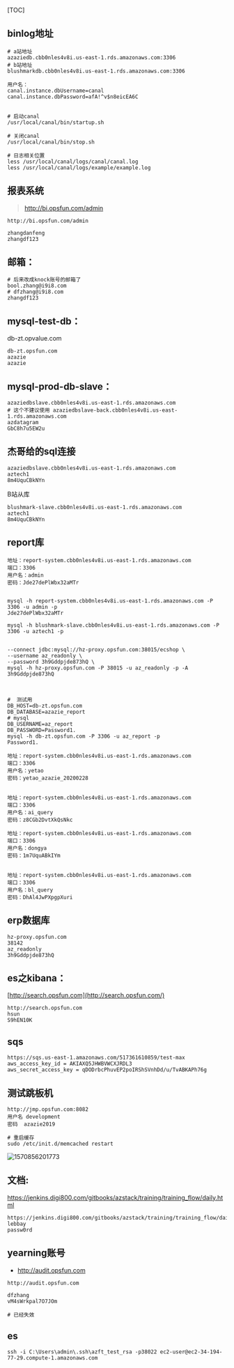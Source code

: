 [TOC]

## binlog地址

```shell
# a站地址
azaziedb.cbb0nles4v8i.us-east-1.rds.amazonaws.com:3306
# b站地址
blushmarkdb.cbb0nles4v8i.us-east-1.rds.amazonaws.com:3306

用户名：
canal.instance.dbUsername=canal
canal.instance.dbPassword=afA!^v$n8eicEA6C


# 启动canal
/usr/local/canal/bin/startup.sh

# 关闭canal
/usr/local/canal/bin/stop.sh

# 日志相关位置
less /usr/local/canal/logs/canal/canal.log
less /usr/local/canal/logs/example/example.log
```





## 报表系统

>  http://bi.opsfun.com/admin 

```shell
http://bi.opsfun.com/admin

zhangdanfeng
zhangdf123
```





## 邮箱：

```shell
# 后来改成knock账号的邮箱了
bool.zhang@i9i8.com
# dfzhang@i9i8.com
zhangdf123
```





## mysql-test-db：

db-zt.opvalue.com

```shell
db-zt.opsfun.com
azazie
azazie
```



## mysql-prod-db-slave：

```mysql
azaziedbslave.cbb0nles4v8i.us-east-1.rds.amazonaws.com
# 这个不建议使用 azaziedbslave-back.cbb0nles4v8i.us-east-1.rds.amazonaws.com
azdatagram
GbC8h7u5EW2u
```



## 杰哥给的sql连接

```mysql
azaziedbslave.cbb0nles4v8i.us-east-1.rds.amazonaws.com
aztech1
8m4UquCBkNYn
```





B站从库

```shell
blushmark-slave.cbb0nles4v8i.us-east-1.rds.amazonaws.com
aztech1
8m4UquCBkNYn
```





## report库

```shell
地址：report-system.cbb0nles4v8i.us-east-1.rds.amazonaws.com  
端口：3306
用户名：admin
密码：Jde27dePlWbx32aMTr


mysql -h report-system.cbb0nles4v8i.us-east-1.rds.amazonaws.com -P 3306 -u admin -p 
Jde27dePlWbx32aMTr

mysql -h blushmark-slave.cbb0nles4v8i.us-east-1.rds.amazonaws.com -P 3306 -u aztech1 -p 


--connect jdbc:mysql://hz-proxy.opsfun.com:38015/ecshop \
--username az_readonly \
--password 3h9Gddpjde873hQ \
mysql -h hz-proxy.opsfun.com -P 38015 -u az_readonly -p -A
3h9Gddpjde873hQ



#  测试用
DB_HOST=db-zt.opsfun.com
DB_DATABASE=azazie_report
# mysql
DB_USERNAME=az_report
DB_PASSWORD=Password1.
mysql -h db-zt.opsfun.com -P 3306 -u az_report -p 
Password1.
```



```mysql
地址：report-system.cbb0nles4v8i.us-east-1.rds.amazonaws.com  
端口：3306
用户名：yetao
密码：yetao_azazie_20200228


地址：report-system.cbb0nles4v8i.us-east-1.rds.amazonaws.com  
端口：3306
用户名：ai_query
密码：z8CGb2DvtXkQsNkc

地址：report-system.cbb0nles4v8i.us-east-1.rds.amazonaws.com  
端口：3306
用户名：dongya
密码：1m7UquABkIYm


地址：report-system.cbb0nles4v8i.us-east-1.rds.amazonaws.com  
端口：3306
用户名：bl_query
密码：DhAl4JwPXpgpXuri
```



## erp数据库

```shell
hz-proxy.opsfun.com
38142
az_readonly
3h9Gddpjde873hQ
```





## es之kibana：

[http://search.opsfun.com](http://search.opsfun.com/)

 ```shell
http://search.opsfun.com
hsun
S9hEN10K
 ```



## sqs

```mysql
https://sqs.us-east-1.amazonaws.com/517361610859/test-max
aws_access_key_id = AKIAXQ5JHWBVWCXJRDL3
aws_secret_access_key = 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
```



## 测试跳板机

```shell
http://jmp.opsfun.com:8082
用户名 development
密码  azazie2019

# 重启缓存
sudo /etc/init.d/memcached restart
```

![1570856201773](.\assets\1570856201773.png)



## 文档:

https://jenkins.digi800.com/gitbooks/azstack/training/training_flow/daily.html

```shell
https://jenkins.digi800.com/gitbooks/azstack/training/training_flow/daily.html
lebbay
passw0rd
```





## yearning账号

* http://audit.opsfun.com

```mysql
http://audit.opsfun.com

dfzhang
vM4sWrkpal7O7JOm

# 已经失效
```





## es

```shell
ssh -i C:\Users\admin\.ssh\azft_test_rsa -p38022 ec2-user@ec2-34-194-77-29.compute-1.amazonaws.com
```



